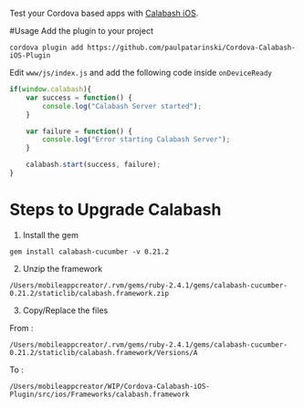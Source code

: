 Test your Cordova based apps with [Calabash iOS](https://github.com/calabash/calabash-ios).

#Usage
Add the plugin to your project

```
cordova plugin add https://github.com/paulpatarinski/Cordova-Calabash-iOS-Plugin
```

Edit `www/js/index.js` and add the following code inside `onDeviceReady`

```js
if(window.calabash){
    var success = function() {
        console.log("Calabash Server started");
    }

    var failure = function() {
        console.log("Error starting Calabash Server");
    }

    calabash.start(success, failure);
}
```

# Steps to Upgrade Calabash
1. Install the gem
```
gem install calabash-cucumber -v 0.21.2
```
2. Unzip the framework
```
/Users/mobileappcreator/.rvm/gems/ruby-2.4.1/gems/calabash-cucumber-0.21.2/staticlib/calabash.framework.zip
```

3. Copy/Replace the files 

From :

```
/Users/mobileappcreator/.rvm/gems/ruby-2.4.1/gems/calabash-cucumber-0.21.2/staticlib/calabash.framework/Versions/A
```

To : 

```
/Users/mobileappcreator/WIP/Cordova-Calabash-iOS-Plugin/src/ios/Frameworks/calabash.framework
```